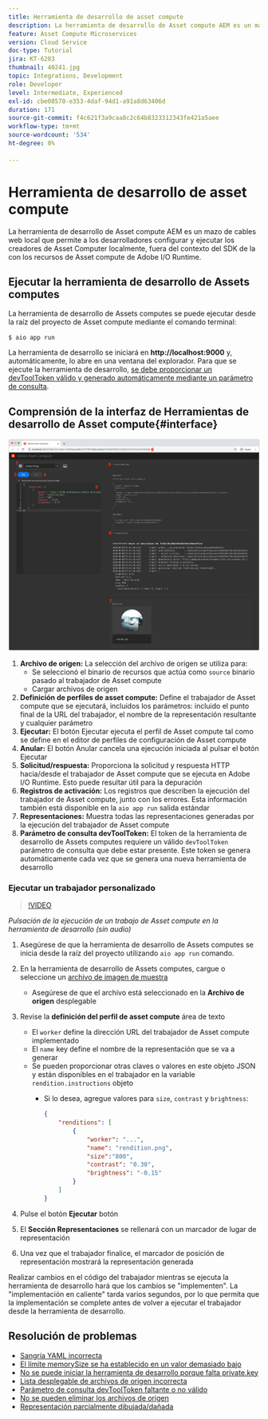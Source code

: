```yaml
---
title: Herramienta de desarrollo de asset compute
description: La herramienta de desarrollo de Asset compute AEM es un mazo de cables web local que permite a los desarrolladores configurar y ejecutar los creadores de Asset Computer localmente, fuera del contexto del SDK de la con los recursos de Asset compute de Adobe I/O Runtime.
feature: Asset Compute Microservices
version: Cloud Service
doc-type: Tutorial
jira: KT-6283
thumbnail: 40241.jpg
topic: Integrations, Development
role: Developer
level: Intermediate, Experienced
exl-id: cbe08570-e353-4daf-94d1-a91a8d63406d
duration: 171
source-git-commit: f4c621f3a9caa8c2c64b8323312343fe421a5aee
workflow-type: tm+mt
source-wordcount: '534'
ht-degree: 0%

---
```


# Herramienta de desarrollo de asset compute

La herramienta de desarrollo de Asset compute AEM es un mazo de cables web local que permite a los desarrolladores configurar y ejecutar los creadores de Asset Computer localmente, fuera del contexto del SDK de la con los recursos de Asset compute de Adobe I/O Runtime.

## Ejecutar la herramienta de desarrollo de Assets computes

La herramienta de desarrollo de Assets computes se puede ejecutar desde la raíz del proyecto de Asset compute mediante el comando terminal:

```
$ aio app run
```

La herramienta de desarrollo se iniciará en __http://localhost:9000__ y, automáticamente, lo abre en una ventana del explorador. Para que se ejecute la herramienta de desarrollo, [se debe proporcionar un devToolToken válido y generado automáticamente mediante un parámetro de consulta](#troubleshooting__devtooltoken).

## Comprensión de la interfaz de Herramientas de desarrollo de Asset compute{#interface}

![Herramienta de desarrollo de asset compute](./assets/development-tool/asset-compute-dev-tool.png)

1. __Archivo de origen:__ La selección del archivo de origen se utiliza para:
   + Se seleccionó el binario de recursos que actúa como `source` binario pasado al trabajador de Asset compute
   + Cargar archivos de origen
1. __Definición de perfiles de asset compute:__ Define el trabajador de Asset compute que se ejecutará, incluidos los parámetros: incluido el punto final de la URL del trabajador, el nombre de la representación resultante y cualquier parámetro
1. __Ejecutar:__ El botón Ejecutar ejecuta el perfil de Asset compute tal como se define en el editor de perfiles de configuración de Asset compute
1. __Anular:__ El botón Anular cancela una ejecución iniciada al pulsar el botón Ejecutar
1. __Solicitud/respuesta:__ Proporciona la solicitud y respuesta HTTP hacia/desde el trabajador de Asset compute que se ejecuta en Adobe I/O Runtime. Esto puede resultar útil para la depuración
1. __Registros de activación:__ Los registros que describen la ejecución del trabajador de Asset compute, junto con los errores. Esta información también está disponible en la `aio app run` salida estándar
1. __Representaciones:__ Muestra todas las representaciones generadas por la ejecución del trabajador de Asset compute
1. __Parámetro de consulta devToolToken:__ El token de la herramienta de desarrollo de Assets computes requiere un válido `devToolToken` parámetro de consulta que debe estar presente. Este token se genera automáticamente cada vez que se genera una nueva herramienta de desarrollo

### Ejecutar un trabajador personalizado

>[!VIDEO](https://video.tv.adobe.com/v/40241?quality=12&learn=on)

_Pulsación de la ejecución de un trabajo de Asset compute en la herramienta de desarrollo (sin audio)_

1. Asegúrese de que la herramienta de desarrollo de Assets computes se inicia desde la raíz del proyecto utilizando `aio app run` comando.
1. En la herramienta de desarrollo de Assets computes, cargue o seleccione un [archivo de imagen de muestra](../assets/samples/sample-file.jpg)
   + Asegúrese de que el archivo está seleccionado en la __Archivo de origen__ desplegable
1. Revise la __definición del perfil de asset compute__ área de texto
   + El `worker` define la dirección URL del trabajador de Asset compute implementado
   + El `name` key define el nombre de la representación que se va a generar
   + Se pueden proporcionar otras claves o valores en este objeto JSON y están disponibles en el trabajador en la variable `rendition.instructions` objeto
      + Si lo desea, agregue valores para `size`, `contrast` y `brightness`:

        ```json
        {
            "renditions": [
                {
                    "worker": "...",
                    "name": "rendition.png",
                    "size":"800",
                    "contrast": "0.30",
                    "brightness": "-0.15"
                }
            ]
        }
        ```

1. Pulse el botón __Ejecutar__ botón
1. El __Sección Representaciones__ se rellenará con un marcador de lugar de representación
1. Una vez que el trabajador finalice, el marcador de posición de representación mostrará la representación generada

Realizar cambios en el código del trabajador mientras se ejecuta la herramienta de desarrollo hará que los cambios se &quot;implementen&quot;. La &quot;implementación en caliente&quot; tarda varios segundos, por lo que permita que la implementación se complete antes de volver a ejecutar el trabajador desde la herramienta de desarrollo.

## Resolución de problemas

+ [Sangría YAML incorrecta](../troubleshooting.md#incorrect-yaml-indentation)
+ [El límite memorySize se ha establecido en un valor demasiado bajo](../troubleshooting.md#memorysize-limit-is-set-too-low)
+ [No se puede iniciar la herramienta de desarrollo porque falta private.key](../troubleshooting.md#missing-private-key)
+ [Lista desplegable de archivos de origen incorrecta](../troubleshooting.md#source-files-dropdown-incorrect)
+ [Parámetro de consulta devToolToken faltante o no válido](../troubleshooting.md#missing-or-invalid-devtooltoken-query-parameter)
+ [No se pueden eliminar los archivos de origen](../troubleshooting.md#unable-to-remove-source-files)
+ [Representación parcialmente dibujada/dañada](../troubleshooting.md#rendition-returned-partially-drawn-or-corrupt)

